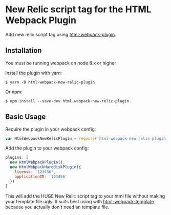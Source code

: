 New Relic script tag for the HTML Webpack Plugin
========================================

Add new relic script tag using [html-webpack-plugin](https://github.com/ampedandwired/html-webpack-plugin).

Installation
------------
You must be running webpack on node 8.x or higher

Install the plugin with yarn:
```shell
$ yarn -D html-webpack-new-relic-plugin
```

Or npm:
```shell
$ npm install --save-dev html-webpack-new-relic-plugin
```

Basic Usage
-----------
Require the plugin in your webpack config:

```javascript
var HtmlWebpackNewRelicPlugin = require('html-webpack-new-relic-plugin');
```

Add the plugin to your webpack config:

```javascript
plugins: [
  new HtmlWebpackPlugin(),
  new HtmlWebpackHarddiskPlugin({
    license: '123456',
    applicationID: '123456'
  })
]  
```

This will add the HUGE New Relic script tag to your html file without making your template file ugly. It suits best
using with [html-webpack-template](https://github.com/jaketrent/html-webpack-template) because you actually don't need
an template file.